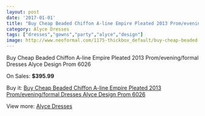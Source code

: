 ```yaml
---
layout: post
date: '2017-01-01'
title: "Buy Cheap Beaded Chiffon A-line Empire Pleated 2013 Prom/evening/formal Dresses Alyce Design Prom 6026"
category: Alyce Dresses
tags: ["dresses","gowns","party","alyce","design"]
image: http://www.neoformal.com/1175-thickbox_default/buy-cheap-beaded-chiffon-a-line-empire-pleated-2013-prom-evening-formal-dresses-alyce-design-prom-6026.jpg
---
```

Buy Cheap Beaded Chiffon A-line Empire Pleated 2013 Prom/evening/formal Dresses Alyce Design Prom 6026

On Sales: **$395.99**
<a href="https://www.neoformal.com/en/alyce-dresses/426-buy-cheap-beaded-chiffon-a-line-empire-pleated-2013-prom-evening-formal-dresses-alyce-design-prom-6026.html"><amp-img layout="responsive" width="600" height="600" src="//www.neoformal.com/1175-thickbox_default/buy-cheap-beaded-chiffon-a-line-empire-pleated-2013-prom-evening-formal-dresses-alyce-design-prom-6026.jpg" alt="Buy Cheap Beaded Chiffon A-line Empire Pleated 2013 Prom/evening/formal Dresses Alyce Design Prom 6026 0" /></a>
<a href="https://www.neoformal.com/en/alyce-dresses/426-buy-cheap-beaded-chiffon-a-line-empire-pleated-2013-prom-evening-formal-dresses-alyce-design-prom-6026.html"><amp-img layout="responsive" width="600" height="600" src="//www.neoformal.com/1176-thickbox_default/buy-cheap-beaded-chiffon-a-line-empire-pleated-2013-prom-evening-formal-dresses-alyce-design-prom-6026.jpg" alt="Buy Cheap Beaded Chiffon A-line Empire Pleated 2013 Prom/evening/formal Dresses Alyce Design Prom 6026 1" /></a>

Buy it: [Buy Cheap Beaded Chiffon A-line Empire Pleated 2013 Prom/evening/formal Dresses Alyce Design Prom 6026](https://www.neoformal.com/en/alyce-dresses/426-buy-cheap-beaded-chiffon-a-line-empire-pleated-2013-prom-evening-formal-dresses-alyce-design-prom-6026.html "Buy Cheap Beaded Chiffon A-line Empire Pleated 2013 Prom/evening/formal Dresses Alyce Design Prom 6026")

View more: [Alyce Dresses](https://www.neoformal.com/en/3-alyce-dresses "Alyce Dresses")